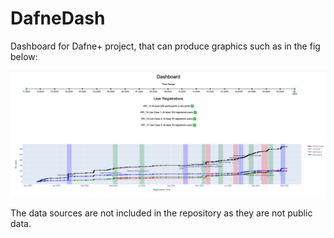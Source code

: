 # DafneDash
Dashboard for Dafne+ project, that can produce graphics such as in the fig below:

![alt Dafne+ Dashboard](https://github.com/sbocconi/DafneDash/blob/main/figs/Screenshot%202025-05-20%20at%2012.15.28.png)

The data sources are not included in the repository as they are not public data.
